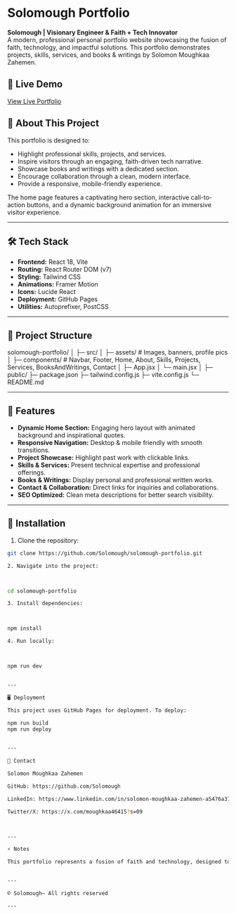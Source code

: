 # Solomough Portfolio

**Solomough | Visionary Engineer & Faith + Tech Innovator**  
A modern, professional personal portfolio website showcasing the fusion of faith, technology, and impactful solutions. This portfolio demonstrates projects, skills, services, and books & writings by Solomon Moughkaa Zahemen.

## 🌟 Live Demo
[View Live Portfolio](https://Solomough.github.io/solomough-portfolio)

## 🎯 About This Project
This portfolio is designed to:

- Highlight professional skills, projects, and services.
- Inspire visitors through an engaging, faith-driven tech narrative.
- Showcase books and writings with a dedicated section.
- Encourage collaboration through a clean, modern interface.
- Provide a responsive, mobile-friendly experience.

The home page features a captivating hero section, interactive call-to-action buttons, and a dynamic background animation for an immersive visitor experience.

---

## 🛠 Tech Stack

- **Frontend:** React 18, Vite
- **Routing:** React Router DOM (v7)
- **Styling:** Tailwind CSS
- **Animations:** Framer Motion
- **Icons:** Lucide React
- **Deployment:** GitHub Pages
- **Utilities:** Autoprefixer, PostCSS

---

## 📂 Project Structure

solomough-portfolio/ │ ├─ src/ │  ├─ assets/          # Images, banners, profile pics │  ├─ components/      # Navbar, Footer, Home, About, Skills, Projects, Services, BooksAndWritings, Contact │  ├─ App.jsx │  └─ main.jsx │ ├─ public/ ├─ package.json ├─ tailwind.config.js ├─ vite.config.js └─ README.md

---

## 🚀 Features

- **Dynamic Home Section:** Engaging hero layout with animated background and inspirational quotes.  
- **Responsive Navigation:** Desktop & mobile friendly with smooth transitions.  
- **Project Showcase:** Highlight past work with clickable links.  
- **Skills & Services:** Present technical expertise and professional offerings.  
- **Books & Writings:** Display personal and professional written works.  
- **Contact & Collaboration:** Direct links for inquiries and collaborations.  
- **SEO Optimized:** Clean meta descriptions for better search visibility.  

---

## 📌 Installation

1. Clone the repository:
```bash
git clone https://github.com/Solomough/solomough-portfolio.git

2. Navigate into the project:



cd solomough-portfolio

3. Install dependencies:



npm install

4. Run locally:



npm run dev


---

🖥 Deployment

This project uses GitHub Pages for deployment. To deploy:

npm run build
npm run deploy


---

🤝 Contact

Solomon Moughkaa Zahemen

GitHub: https://github.com/Solomough

LinkedIn: https://www.linkedin.com/in/solomon-moughkaa-zahemen-a5476a377/

Twitter/X: https://x.com/moughkaa46415?s=09



---

⚡ Notes

This portfolio represents a fusion of faith and technology, designed to inspire, showcase skills, and engage potential collaborators. Future enhancements may include new project sections, blog posts, and interactive features.


---

© Solomough– All rights reserved

---
